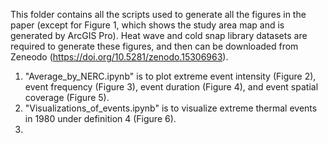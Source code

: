 This folder contains all the scripts used to generate all the figures in the paper (except for Figure 1, which shows the study area map and is generated by ArcGIS Pro). Heat wave and cold snap library datasets are required to generate these figures, and then can be downloaded from Zeneodo (https://doi.org/10.5281/zenodo.15306963). 

1. "Average_by_NERC.ipynb" is to plot extreme event intensity (Figure 2), event frequency (Figure 3), event duration (Figure 4), and event spatial coverage (Figure 5). 
2. "Visualizations_of_events.ipynb" is to visualize extreme thermal events in 1980 under definition 4 (Figure 6).
3. 
